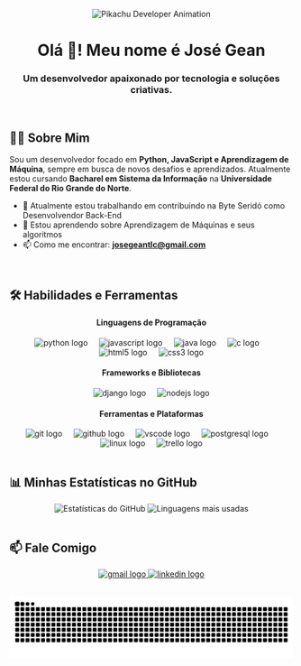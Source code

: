 <p align="center">
  <img src="https://user-images.githubusercontent.com/73097560/115834477-dbab4500-a447-11eb-908a-139a6edaec5c.gif" alt="Pikachu Developer Animation" />
</p>

<h1 align="center">
  Olá 👋! Meu nome é José Gean
</h1>
<h3 align="center">
  Um desenvolvedor apaixonado por tecnologia e soluções criativas.
</h3>

<br>

## 👨‍💻 Sobre Mim

<p align="left">
  Sou um desenvolvedor focado em <strong>Python, JavaScript e Aprendizagem de Máquina</strong>, sempre em busca de novos desafios e aprendizados. Atualmente estou cursando <strong>Bacharel em Sistema da Informação</strong> na <strong>Universidade Federal do Rio Grande do Norte</strong>.
</p>

- 🔭 Atualmente estou trabalhando em contribuindo na Byte Seridó como Desenvolvendor Back-End
- 🌱 Estou aprendendo sobre Aprendizagem de Máquinas e seus algoritmos
- 📫 Como me encontrar: **josegeantlc@gmail.com**

<br>

## 🛠️ Habilidades e Ferramentas

<div align="center">
  
  <h4>Linguagens de Programação</h4>
  <img src="https://cdn.jsdelivr.net/gh/devicons/devicon/icons/python/python-original.svg" height="40" alt="python logo"  />
  <img width="12" />
  <img src="https://cdn.jsdelivr.net/gh/devicons/devicon/icons/javascript/javascript-original.svg" height="40" alt="javascript logo"  />
  <img width="12" />
  <img src="https://cdn.jsdelivr.net/gh/devicons/devicon/icons/java/java-original.svg" height="40" alt="java logo"  />
  <img width="12" />
  <img src="https://cdn.jsdelivr.net/gh/devicons/devicon/icons/c/c-original.svg" height="40" alt="c logo"  />
  <img width="12" />
  <img src="https://cdn.jsdelivr.net/gh/devicons/devicon/icons/html5/html5-original.svg" height="40" alt="html5 logo"  />
  <img width="12" />
  <img src="https://cdn.jsdelivr.net/gh/devicons/devicon/icons/css3/css3-original.svg" height="40" alt="css3 logo"  />
  
  <br>
  <h4>Frameworks e Bibliotecas</h4>
  <img src="https://cdn.jsdelivr.net/gh/devicons/devicon/icons/django/django-plain.svg" height="40" alt="django logo"  />
  <img width="12" />
  <img src="https://cdn.jsdelivr.net/gh/devicons/devicon/icons/nodejs/nodejs-original.svg" height="40" alt="nodejs logo"  />
  
  <br>
  <h4>Ferramentas e Plataformas</h4>
  <img src="https://cdn.jsdelivr.net/gh/devicons/devicon/icons/git/git-original.svg" height="40" alt="git logo"  />
  <img width="12" />
  <img src="https://cdn.jsdelivr.net/gh/devicons/devicon/icons/github/github-original.svg" height="40" alt="github logo"  />
  <img width="12" />
  <img src="https://cdn.jsdelivr.net/gh/devicons/devicon/icons/vscode/vscode-original.svg" height="40" alt="vscode logo"  />
  <img width="12" />
  <img src="https://cdn.jsdelivr.net/gh/devicons/devicon/icons/postgresql/postgresql-original.svg" height="40" alt="postgresql logo"  />
  <img width="12" />
  <img src="https://cdn.jsdelivr.net/gh/devicons/devicon/icons/linux/linux-original.svg" height="40" alt="linux logo"  />
  <img width="12" />
  <img src="https://cdn.jsdelivr.net/gh/devicons/devicon/icons/trello/trello-plain.svg" height="40" alt="trello logo"  />
  
</div>

<br>

## 📊 Minhas Estatísticas no GitHub

<div align="center">
  <img src="https://github-readme-stats.vercel.app/api?username=JGean09&show_icons=true&include_all_commits=true&count_private=true&theme=dracula&locale=pt-br&hide_border=false" height="150" alt="Estatísticas do GitHub" />
  <img src="https://github-readme-stats.vercel.app/api/top-langs?username=JGean09&locale=pt-br&layout=compact&card_width=320&langs_count=5&theme=dracula&hide_border=false" height="150" alt="Linguagens mais usadas" />
</div>

<br>

## 📫 Fale Comigo

<p align="center">
  <a href="mailto:josegeantlc@gmail.com" target="_blank">
    <img src="https://img.shields.io/static/v1?message=Gmail&logo=gmail&label=&color=D14836&logoColor=white&labelColor=&style=for-the-badge" height="35" alt="gmail logo" />
  </a>
  <a href="https://www.linkedin.com/in/josegean/" target="_blank">
    <img src="https://img.shields.io/static/v1?message=LinkedIn&logo=linkedin&label=&color=0077B5&logoColor=white&labelColor=&style=for-the-badge" height="35" alt="linkedin logo" />
  </a>
</p>

<br>

<div align="center">
  <picture>
    <source media="(prefers-color-scheme: dark)" srcset="https://raw.githubusercontent.com/JGean09/JGean09/output/github-contribution-grid-snake-dark.svg">
    <source media="(prefers-color-scheme: light)" srcset="https://raw.githubusercontent.com/JGean09/JGean09/output/github-contribution-grid-snake.svg">
    <img alt="github contribution grid snake animation" src="https://raw.githubusercontent.com/JGean09/JGean09/output/github-contribution-grid-snake.svg">
  </picture>
</div>
